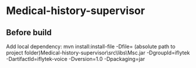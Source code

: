 # Medical-history-supervisor
## Before build
Add local dependency: mvn install:install-file -Dfile= (absolute path to project folder)Medical-history-supervisor\src\libs\Msc.jar -DgroupId=iflytek -DartifactId=iflytek-voice -Dversion=1.0 -Dpackaging=jar
